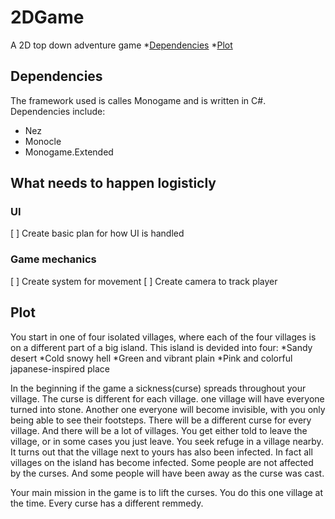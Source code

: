 # 2DGame

A 2D top down adventure game
 *[Dependencies](#Dependencies)
 *[Plot](#Plot)

## Dependencies
The framework used is calles Monogame and is written in C#.
Dependencies include:
  * Nez
  * Monocle
  * Monogame.Extended

## What needs to happen logisticly
### UI
 [ ] Create basic plan for how UI is handled

### Game mechanics
 [ ] Create system for movement
 [ ] Create camera to track player
 
## Plot
 You start in one of four isolated villages, where each of the four villages is on a different part of a big island. 
 This island is devided into four:
  *Sandy desert
  *Cold snowy hell
  *Green and vibrant plain
  *Pink and colorful japanese-inspired place

In the beginning if the game a sickness(curse) spreads throughout your village. The curse is different for each village. one village will have everyone turned into stone. Another one everyone will become invisible, with you only being able to see their footsteps. There will be a different curse for every village. And there will be a lot of villages.
You get either told to leave the village, or in some cases you just leave. You seek refuge in a village nearby. It turns out that the village next to yours has also been infected. In fact all villages on the island has become infected. Some people are not affected by the curses. And some people will have been away as the curse was cast.

Your main mission in the game is to lift the curses. You do this one village at the time. Every curse has a different remmedy.
